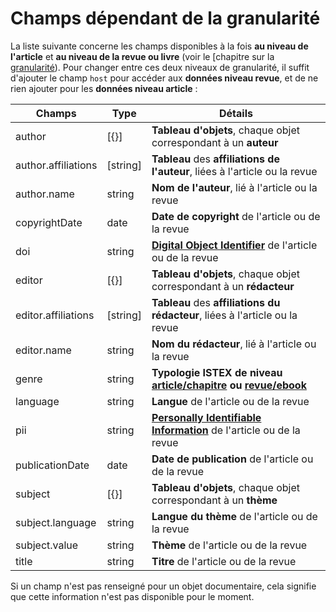 # Champs dépendant de la granularité

La liste suivante concerne les champs disponibles à la fois **au niveau de l'article** et **au niveau de la revue ou livre** \(voir le \[chapitre sur la [granularité](explication-sur-la-granularite.md)\). Pour changer entre ces deux niveaux de granularité, il suffit d'ajouter le champ `host` pour accéder aux **données niveau revue**, et de ne rien ajouter pour les **données niveau article** :

| Champs | Type | Détails |
| --- | --- | --- |
| author | \[{}\] | **Tableau d'objets**, chaque objet correspondant à un **auteur** |
| author.affiliations | \[string\] | **Tableau** des **affiliations de l'auteur**, liées à l'article ou la revue |
| author.name | string | **Nom de l'auteur**, lié à l'article ou la revue |
| copyrightDate | date | **Date de copyright** de l'article ou de la revue |
| doi | string | [**Digital Object Identifier**](http://www.doi.org/) de l'article ou de la revue |
| editor | \[{}\] | **Tableau d'objets**, chaque objet correspondant à un **rédacteur** |
| editor.affiliations | \[string\] | **Tableau** des **affiliations du rédacteur**, liées à l'article ou la revue |
| editor.name | string | **Nom du rédacteur**, lié à l'article ou la revue |
| genre | string | **Typologie ISTEX de niveau** [**article/chapitre**](http://content-type.lod.istex.fr/) **ou** [**revue/ebook**](http://publication-type.lod.istex.fr/) |
| language | string | **Langue** de l'article ou de la revue |
| pii | string | [**Personally Identifiable Information**](http://nvlpubs.nist.gov/nistpubs/Legacy/SP/nistspecialpublication800-122.pdf) de l'article ou de la revue |
| publicationDate | date | **Date de publication** de l'article ou de la revue |
| subject | \[{}\] | **Tableau d'objets**, chaque objet correspondant à un **thème** |
| subject.language | string | **Langue du thème** de l'article ou de la revue |
| subject.value | string | **Thème** de l'article ou de la revue |
| title | string | **Titre** de l'article ou de la revue |

Si un champ n'est pas renseigné pour un objet documentaire, cela signifie que cette information n'est pas disponible pour le moment.

